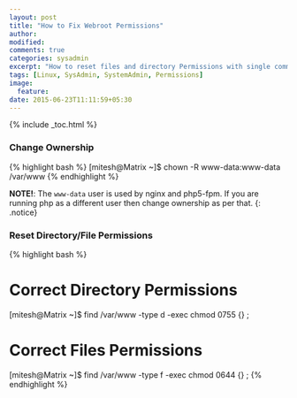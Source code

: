 ```yaml
---
layout: post
title: "How to Fix Webroot Permissions"
author:
modified:
comments: true
categories: sysadmin
excerpt: "How to reset files and directory Permissions with single command"
tags: [Linux, SysAdmin, SystemAdmin, Permissions]
image:
  feature:
date: 2015-06-23T11:11:59+05:30
---
```


{% include _toc.html %}

### Change Ownership
{% highlight bash %}
[mitesh@Matrix ~]$ chown -R www-data:www-data /var/www
{% endhighlight %}

**NOTE!**: The `www-data` user is used by nginx and php5-fpm.
If you are running php as a different user then change ownership as per that.
{: .notice}

### Reset Directory/File Permissions
{% highlight bash %}
# Correct Directory Permissions
[mitesh@Matrix ~]$ find /var/www -type d -exec chmod 0755 {} \;
# Correct Files Permissions
[mitesh@Matrix ~]$ find /var/www -type f -exec chmod 0644 {} \;
{% endhighlight %}
